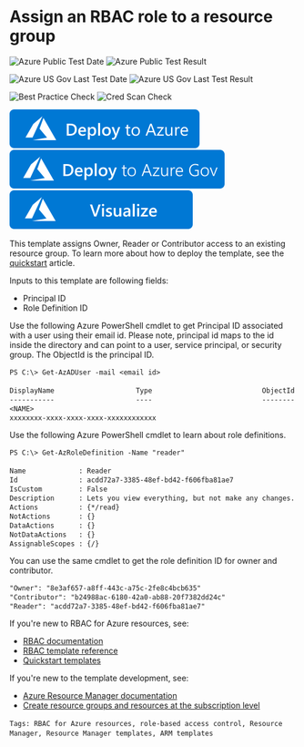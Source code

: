# Assign an RBAC role to a resource group

![Azure Public Test Date](https://azurequickstartsservice.blob.core.windows.net/badges/101-rbac-builtinrole-resourcegroup/PublicLastTestDate.svg)
![Azure Public Test Result](https://azurequickstartsservice.blob.core.windows.net/badges/101-rbac-builtinrole-resourcegroup/PublicDeployment.svg)

![Azure US Gov Last Test Date](https://azurequickstartsservice.blob.core.windows.net/badges/101-rbac-builtinrole-resourcegroup/FairfaxLastTestDate.svg)
![Azure US Gov Last Test Result](https://azurequickstartsservice.blob.core.windows.net/badges/101-rbac-builtinrole-resourcegroup/FairfaxDeployment.svg)

![Best Practice Check](https://azurequickstartsservice.blob.core.windows.net/badges/101-rbac-builtinrole-resourcegroup/BestPracticeResult.svg)
![Cred Scan Check](https://azurequickstartsservice.blob.core.windows.net/badges/101-rbac-builtinrole-resourcegroup/CredScanResult.svg)

[![Deploy To Azure](https://raw.githubusercontent.com/Azure/azure-quickstart-templates/master/1-CONTRIBUTION-GUIDE/images/deploytoazure.svg?sanitize=true)](https://portal.azure.com/#create/Microsoft.Template/uri/https%3A%2F%2Fraw.githubusercontent.com%2FAzure%2Fazure-quickstart-templates%2Fmaster%2F101-rbac-builtinrole-resourcegroup%2Fazuredeploy.json)
[![Deploy To Azure US Gov](https://raw.githubusercontent.com/Azure/azure-quickstart-templates/master/1-CONTRIBUTION-GUIDE/images/deploytoazuregov.svg?sanitize=true)](https://portal.azure.us/#create/Microsoft.Template/uri/https%3A%2F%2Fraw.githubusercontent.com%2FAzure%2Fazure-quickstart-templates%2Fmaster%2F101-rbac-builtinrole-resourcegroup%2Fazuredeploy.json)
[![Visualize](https://raw.githubusercontent.com/Azure/azure-quickstart-templates/master/1-CONTRIBUTION-GUIDE/images/visualizebutton.svg?sanitize=true)](http://armviz.io/#/?load=https%3A%2F%2Fraw.githubusercontent.com%2FAzure%2Fazure-quickstart-templates%2Fmaster%2F101-rbac-builtinrole-resourcegroup%2Fazuredeploy.json)

This template assigns Owner, Reader or Contributor access to an existing resource group. To learn more about how to deploy the template, see the [quickstart](https://docs.microsoft.com/azure/role-based-access-control/quickstart-role-assignments-template) article.

Inputs to this template are following fields:

- Principal ID
- Role Definition ID

Use the following Azure PowerShell cmdlet to get Principal ID associated with a user using their email id. Please note, principal id maps to the id inside the directory and can point to a user, service principal, or security group. The ObjectId is the principal ID.

```
PS C:\> Get-AzADUser -mail <email id>

DisplayName                    Type                           ObjectId
-----------                    ----                           --------
<NAME>                                                        xxxxxxxx-xxxx-xxxx-xxxx-xxxxxxxxxxxx
```

Use the following Azure PowerShell cmdlet to learn about role definitions.

```
PS C:\> Get-AzRoleDefinition -Name "reader"

Name             : Reader
Id               : acdd72a7-3385-48ef-bd42-f606fba81ae7
IsCustom         : False
Description      : Lets you view everything, but not make any changes.
Actions          : {*/read}
NotActions       : {}
DataActions      : {}
NotDataActions   : {}
AssignableScopes : {/}
```

You can use the same cmdlet to get the role definition ID for owner and contributor.

```
"Owner": "8e3af657-a8ff-443c-a75c-2fe8c4bcb635"
"Contributor": "b24988ac-6180-42a0-ab88-20f7382dd24c"
"Reader": "acdd72a7-3385-48ef-bd42-f606fba81ae7"
```

If you're new to RBAC for Azure resources, see:

- [RBAC documentation](https://docs.microsoft.com/azure/role-based-access-control/)
- [RBAC template reference](https://docs.microsoft.com/azure/templates/microsoft.authorization/allversions)
- [Quickstart templates](https://azure.microsoft.com/resources/templates/?resourceType=Microsoft.Authorization&pageNumber=1&sort=Popular)

If you're new to the template development, see:

- [Azure Resource Manager documentation](https://docs.microsoft.com/azure/azure-resource-manager/)
- [Create resource groups and resources at the subscription level](https://docs.microsoft.com/azure/azure-resource-manager/deploy-to-subscription#create-roles)

`Tags: RBAC for Azure resources, role-based access control, Resource Manager, Resource Manager templates, ARM templates`